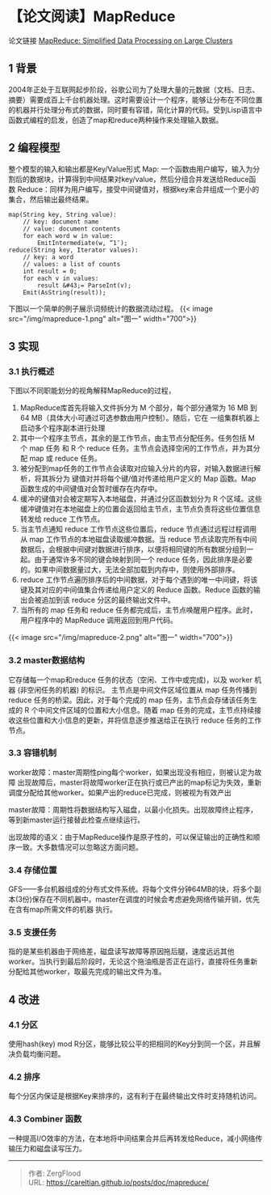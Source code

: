# 【论文阅读】MapReduce




论文链接 [MapReduce: Simplified Data Processing on Large Clusters](https://pdos.csail.mit.edu/6.824/papers/mapreduce.pdf)

## 1 背景

2004年正处于互联网起步阶段，谷歌公司为了处理大量的元数据（文档、日志、摘要）需要成百上千台机器处理。这时需要设计一个程序，能够让分布在不同位置的机器并行处理分布式的数据，同时要有容错，简化计算的代码。受到Lisp语言中函数式编程的启发，创造了map和reduce两种操作来处理输入数据。
## 2 编程模型

整个模型的输入和输出都是Key/Value形式
Map: 一个函数由用户编写，输入为分割后的数据块，计算得到中间结果对key/value，然后分组合并发送给Reduce函数
Reduce：同样为用户编写，接受中间键值对，根据key来合并组成一个更小的集合，然后输出最终结果。

```pseudocode {data-open=true}
map(String key, String value):
    // key: document name
    // value: document contents
    for each word w in value:
        EmitIntermediate(w, “1″);
reduce(String key, Iterator values):
    // key: a word
    // values: a list of counts
    int result = 0;
    for each v in values:
        result &#43;= ParseInt(v);
    Emit(AsString(result));
```
下图以一个简单的例子展示词频统计的数据流动过程。
{{&lt; image src=&#34;/img/mapreduce-1.png&#34; alt=&#34;图一&#34; width=&#34;700&#34;&gt;}}
## 3 实现

### 3.1 执行概述

下图以不同职能划分的视角解释MapReduce的过程，
1. MapReduce库首先将输入文件拆分为 M 个部分，每个部分通常为 16 MB 到 64 MB（具体大小可通过可选参数由用户控制）。随后，它在 一组集群机器上启动多个程序副本进行处理
2. 其中一个程序主节点，其余的是工作节点，由主节点分配任务。任务包括 M 个 map 任务 和 R 个 reduce 任务。主节点会选择空闲的工作节点，并为其分配 map 或 reduce 任务。
3. 被分配到map任务的工作节点会读取对应输入分片的内容，对输入数据进行解析，将其拆分为 键值对并将每个键/值对传递给用户定义的 Map 函数。Map 函数生成的中间键值对会暂时缓存在内存中。
4. 缓冲的键值对会被定期写入本地磁盘，并通过分区函数划分为 R 个区域。这些缓冲键值对在本地磁盘上的位置会返回给主节点，主节点负责将这些位置信息转发给 reduce 工作节点。
5. 当主节点通知 reduce 工作节点这些位置后，reduce 节点通过远程过程调用从 map 工作节点的本地磁盘读取缓冲数据。当 reduce 节点读取完所有中间数据后，会根据中间键对数据进行排序，以便将相同键的所有数据分组到一起。由于通常许多不同的键会映射到同一个 reduce 任务，因此排序是必要的。如果中间数据量过大，无法全部加载到内存中，则使用外部排序。
6. reduce 工作节点遍历排序后的中间数据，对于每个遇到的唯一中间键，将该键及其对应的中间值集合传递给用户定义的 Reduce 函数。Reduce 函数的输出会被追加到该 reduce 分区的最终输出文件中。
7. 当所有的 map 任务和 reduce 任务都完成后，主节点唤醒用户程序。此时，用户程序中的 MapReduce 调用返回到用户代码。

{{&lt; image src=&#34;/img/mapreduce-2.png&#34; alt=&#34;图一&#34; width=&#34;700&#34;&gt;}}

### 3.2 master数据结构
它存储每一个map和reduce 任务的状态（空闲、工作中或完成)，以及 worker 机器 (非空闲任务的机器) 的标识。
主节点是中间文件区域位置从 map 任务传播到 reduce 任务的桥梁。因此，对于每个完成的 map 任务，主节点会存储该任务生成的 R 个中间文件区域的位置和大小信息。随着 map 任务的完成，主节点持续接收这些位置和大小信息的更新，并将信息逐步推送给正在执行 reduce 任务的工作节点。
### 3.3 容错机制
worker故障：master周期性ping每个worker，如果出现没有相应，则被认定为故障
出现故障后，master将故障worker正在执行或已产出的map标记为失效，重新调度分配给其他worker。如果产出的reduce已完成，则被视为有效产出

master故障：周期性将数据结构写入磁盘，以最小化损失。出现故障终止程序，等到新master运行接替此检查点继续运行。

出现故障的语义：由于MapReduce操作是原子性的，可以保证输出的正确性和顺序一致。大多数情况可以忽略这方面问题。

### 3.4 存储位置

GFS——多台机器组成的分布式文件系统。将每个文件分钟64MB的块，将多个副本(3份)保存在不同机器中。master在调度的时候会考虑避免网络传输开销，优先在含有map所需文件的机器
执行。	

### 3.5 支援任务

指的是某些机器由于网络差，磁盘读写故障等原因拖后腿，速度远远其他worker。当执行到最后阶段时，无论这个拖油瓶是否正在运行，直接将任务重新分配给其他worker，取最先完成的输出文件为准。

## 4 改进	
### 4.1 分区
使用hash(key) mod R分区，能够比较公平的把相同的Key分到同一个区，并且解决负载均衡问题。

### 4.2 排序
每个分区内保证是根据Key来排序的，这有利于在最终输出文件时支持随机访问。
### 4.3 Combiner 函数
一种提高I/O效率的方法，在本地将中间结果合并后再转发给Reduce，减小网络传输压力和磁盘读写压力。



---

> 作者: ZergFlood  
> URL: https://careltian.github.io/posts/doc/mapreduce/  

